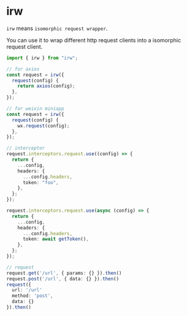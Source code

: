 # irw

`irw` means `isomorphic request wrapper`.

You can use it to wrap different http request clients into a isomorphic request client.

```ts
import { irw } from "irw";

// for axios
const request = irw({
  request(config) {
    return axios(config);
  },
});

// for weixin miniapp
const request = irw({
  request(config) {
    wx.request(config);
  },
});

// interceptor
request.interceptors.request.use((config) => {
  return {
    ...config,
    headers: {
      ...config.headers,
      token: "foo",
    },
  };
});

request.interceptors.request.use(async (config) => {
  return {
    ...config,
    headers: {
      ...config.headers,
      token: await getToken(),
    },
  };
});

// request
request.get('/url', { params: {} }).then()
request.post('/url', { data: {} }).then()
request({
  url: '/url'
  method: 'post',
  data: {}
}).then()
```
